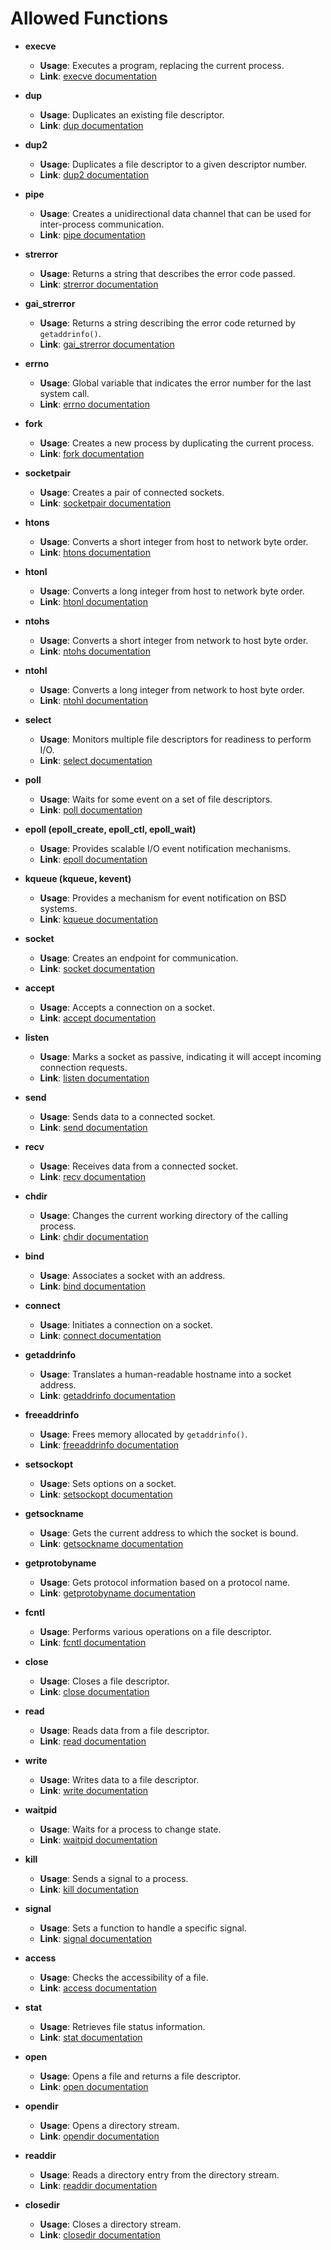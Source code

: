 # Allowed Functions

- **execve**
  - **Usage**: Executes a program, replacing the current process.
  - **Link**: [execve documentation](https://man7.org/linux/man-pages/man2/execve.2.html)

- **dup**
  - **Usage**: Duplicates an existing file descriptor.
  - **Link**: [dup documentation](https://man7.org/linux/man-pages/man2/dup.2.html)

- **dup2**
  - **Usage**: Duplicates a file descriptor to a given descriptor number.
  - **Link**: [dup2 documentation](https://man7.org/linux/man-pages/man2/dup.2.html)

- **pipe**
  - **Usage**: Creates a unidirectional data channel that can be used for inter-process communication.
  - **Link**: [pipe documentation](https://man7.org/linux/man-pages/man2/pipe.2.html)

- **strerror**
  - **Usage**: Returns a string that describes the error code passed.
  - **Link**: [strerror documentation](https://man7.org/linux/man-pages/man3/strerror.3.html)

- **gai_strerror**
  - **Usage**: Returns a string describing the error code returned by `getaddrinfo()`.
  - **Link**: [gai_strerror documentation](https://man7.org/linux/man-pages/man3/gai_strerror.3.html)

- **errno**
  - **Usage**: Global variable that indicates the error number for the last system call.
  - **Link**: [errno documentation](https://man7.org/linux/man-pages/man3/errno.3.html)

- **fork**
  - **Usage**: Creates a new process by duplicating the current process.
  - **Link**: [fork documentation](https://man7.org/linux/man-pages/man2/fork.2.html)

- **socketpair**
  - **Usage**: Creates a pair of connected sockets.
  - **Link**: [socketpair documentation](https://man7.org/linux/man-pages/man2/socketpair.2.html)

- **htons**
  - **Usage**: Converts a short integer from host to network byte order.
  - **Link**: [htons documentation](https://man7.org/linux/man-pages/man3/htons.3p.html)

- **htonl**
  - **Usage**: Converts a long integer from host to network byte order.
  - **Link**: [htonl documentation](https://man7.org/linux/man-pages/man3/htonl.3p.html)

- **ntohs**
  - **Usage**: Converts a short integer from network to host byte order.
  - **Link**: [ntohs documentation](https://man7.org/linux/man-pages/man3/ntohs.3p.html)

- **ntohl**
  - **Usage**: Converts a long integer from network to host byte order.
  - **Link**: [ntohl documentation](https://man7.org/linux/man-pages/man3/ntohl.3p.html)

- **select**
  - **Usage**: Monitors multiple file descriptors for readiness to perform I/O.
  - **Link**: [select documentation](https://man7.org/linux/man-pages/man2/select.2.html)

- **poll**
  - **Usage**: Waits for some event on a set of file descriptors.
  - **Link**: [poll documentation](https://man7.org/linux/man-pages/man2/poll.2.html)

- **epoll (epoll_create, epoll_ctl, epoll_wait)**
  - **Usage**: Provides scalable I/O event notification mechanisms.
  - **Link**: [epoll documentation](https://man7.org/linux/man-pages/man7/epoll.7.html)

- **kqueue (kqueue, kevent)**
  - **Usage**: Provides a mechanism for event notification on BSD systems.
  - **Link**: [kqueue documentation](https://man.freebsd.org/kqueue.2)

- **socket**
  - **Usage**: Creates an endpoint for communication.
  - **Link**: [socket documentation](https://man7.org/linux/man-pages/man2/socket.2.html)

- **accept**
  - **Usage**: Accepts a connection on a socket.
  - **Link**: [accept documentation](https://man7.org/linux/man-pages/man2/accept.2.html)

- **listen**
  - **Usage**: Marks a socket as passive, indicating it will accept incoming connection requests.
  - **Link**: [listen documentation](https://man7.org/linux/man-pages/man2/listen.2.html)

- **send**
  - **Usage**: Sends data to a connected socket.
  - **Link**: [send documentation](https://man7.org/linux/man-pages/man2/send.2.html)

- **recv**
  - **Usage**: Receives data from a connected socket.
  - **Link**: [recv documentation](https://man7.org/linux/man-pages/man2/recv.2.html)

- **chdir**
  - **Usage**: Changes the current working directory of the calling process.
  - **Link**: [chdir documentation](https://man7.org/linux/man-pages/man2/chdir.2.html)

- **bind**
  - **Usage**: Associates a socket with an address.
  - **Link**: [bind documentation](https://man7.org/linux/man-pages/man2/bind.2.html)

- **connect**
  - **Usage**: Initiates a connection on a socket.
  - **Link**: [connect documentation](https://man7.org/linux/man-pages/man2/connect.2.html)

- **getaddrinfo**
  - **Usage**: Translates a human-readable hostname into a socket address.
  - **Link**: [getaddrinfo documentation](https://man7.org/linux/man-pages/man3/getaddrinfo.3.html)

- **freeaddrinfo**
  - **Usage**: Frees memory allocated by `getaddrinfo()`.
  - **Link**: [freeaddrinfo documentation](https://man7.org/linux/man-pages/man3/freeaddrinfo.3.html)

- **setsockopt**
  - **Usage**: Sets options on a socket.
  - **Link**: [setsockopt documentation](https://man7.org/linux/man-pages/man2/setsockopt.2.html)

- **getsockname**
  - **Usage**: Gets the current address to which the socket is bound.
  - **Link**: [getsockname documentation](https://man7.org/linux/man-pages/man2/getsockname.2.html)

- **getprotobyname**
  - **Usage**: Gets protocol information based on a protocol name.
  - **Link**: [getprotobyname documentation](https://man7.org/linux/man-pages/man3/getprotoent.3.html)

- **fcntl**
  - **Usage**: Performs various operations on a file descriptor.
  - **Link**: [fcntl documentation](https://man7.org/linux/man-pages/man2/fcntl.2.html)

- **close**
  - **Usage**: Closes a file descriptor.
  - **Link**: [close documentation](https://man7.org/linux/man-pages/man2/close.2.html)

- **read**
  - **Usage**: Reads data from a file descriptor.
  - **Link**: [read documentation](https://man7.org/linux/man-pages/man2/read.2.html)

- **write**
  - **Usage**: Writes data to a file descriptor.
  - **Link**: [write documentation](https://man7.org/linux/man-pages/man2/write.2.html)

- **waitpid**
  - **Usage**: Waits for a process to change state.
  - **Link**: [waitpid documentation](https://man7.org/linux/man-pages/man2/waitpid.2.html)

- **kill**
  - **Usage**: Sends a signal to a process.
  - **Link**: [kill documentation](https://man7.org/linux/man-pages/man2/kill.2.html)

- **signal**
  - **Usage**: Sets a function to handle a specific signal.
  - **Link**: [signal documentation](https://man7.org/linux/man-pages/man2/signal.2.html)

- **access**
  - **Usage**: Checks the accessibility of a file.
  - **Link**: [access documentation](https://man7.org/linux/man-pages/man2/access.2.html)

- **stat**
  - **Usage**: Retrieves file status information.
  - **Link**: [stat documentation](https://man7.org/linux/man-pages/man2/stat.2.html)

- **open**
  - **Usage**: Opens a file and returns a file descriptor.
  - **Link**: [open documentation](https://man7.org/linux/man-pages/man2/open.2.html)

- **opendir**
  - **Usage**: Opens a directory stream.
  - **Link**: [opendir documentation](https://man7.org/linux/man-pages/man3/opendir.3.html)

- **readdir**
  - **Usage**: Reads a directory entry from the directory stream.
  - **Link**: [readdir documentation](https://man7.org/linux/man-pages/man3/readdir.3.html)

- **closedir**
  - **Usage**: Closes a directory stream.
  - **Link**: [closedir documentation](https://man7.org/linux/man-pages/man3/closedir.3.html)
